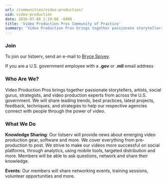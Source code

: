 ```yaml
---
url: /communities/video-production/
uid: video-production
date: 2016-07-08 1:19:06 -0400
title: 'Video Production Pros Community of Practice'
summary: 'Video Production Pros brings together passionate storytellers, artists, social gurus, strategists, and video production experts from across the U.S. government.'
---
```



### Join

To join our listserv, send an e-mail to [Bryce Spivey](mailto:Kevin.Spivey@cfpb.gov?subject=Join%20Video%20Production%20Pros).

If you are a U.S. government employee with a **.gov** or **.mil** email address

### Who Are We?

Video Production Pros brings together passionate storytellers, artists, social gurus, strategists, and video production experts from across the U.S. government. We will share leading trends, best practices, latest projects, feedback, techniques, and strategies to help our respective agencies connect with people through the power of video.

### What We Do

**Knowledge Sharing**: Our listserv will provide news about emerging video production gear, software and more. We cover everything from pre-production to post. We strive to make our videos more successful on social platforms, through analytics, using mobile tools, targeted distribution and more. Members will be able to ask questions, network and share their knowledge.

**Events**: Our members will share networking events, training sessions, volunteer opportunities and more.
